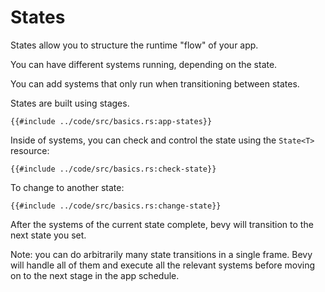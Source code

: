 # States

States allow you to structure the runtime "flow" of your app.

You can have different systems running, depending on the state.

You can add systems that only run when transitioning between states.

States are built using stages.

```rust,no_run,noplayground
{{#include ../code/src/basics.rs:app-states}}
```

Inside of systems, you can check and control the state using the `State<T>` resource:

```rust,no_run,noplayground
{{#include ../code/src/basics.rs:check-state}}
```

To change to another state:

```rust,no_run,noplayground
{{#include ../code/src/basics.rs:change-state}}
```

After the systems of the current state complete, bevy will transition to the next state you set.

Note: you can do arbitrarily many state transitions in a single frame. Bevy will
handle all of them and execute all the relevant systems before moving on to the
next stage in the app schedule.
